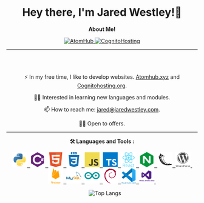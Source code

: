 <div align="center">
  <h1>Hey there, I'm Jared Westley!👋</h1>
  <p><b>About Me!</b><p>
  <a href="https://atomhub.xyz" target="_blank" rel="noopener noreferrer">
    <img src="https://img.shields.io/badge/-AtomHub-yellow?style=for-the-badge&logo=html5&logoColor=white" alt="AtomHub"/>
  </a>
  <a href="https://cognitohosting.org">
    <img src="https://img.shields.io/badge/-CognitoHosting-blue?style=for-the-badge&logo=html5&logoColor=white" alt="CognitoHosting"/>
  </a>
</div>

---

<div align="center">
  <img src="https://komarev.com/ghpvc/?username=JaredWestley&style=flat-square&color=blue" alt=""/>
</div>

<div align="center">
  <br>
    <p>⚡ In my free time, I like to develop websites. <a href="https://atomhub.xyz" target="_blank" rel="noopener noreferrer">Atomhub.xyz</a> and <a href="https://cognitohosting.org" target="_blank" rel="noopener noreferrer">Cognitohosting.org</a>.</p>
    <p>👨‍🎓 Interested in learning new languages and modules.</p>
    <p>📫 How to reach me: <a href="mailto:jared@jaredwestley.com" >jared@jaredwestley.com</a>.</p>
    <p>🧑‍💻 Open to offers.</p>
</div>

---

<div align="center">
  <p><b>🛠️ Languages and Tools :</b><p>
  <a href="https://www.python.org/">
    <img src="https://github.com/devicons/devicon/blob/master/icons/python/python-original.svg" title="Python" alt="Python" width="40" height="40"/>&nbsp;
  </a>
  
  <a href="https://docs.microsoft.com/en-us/dotnet/csharp/">
    <img src="https://github.com/devicons/devicon/blob/master/icons/csharp/csharp-plain.svg" title="CSharp" alt="CSharp" width="40" height="40"/>&nbsp;
  </a>
  
  <a href="https://en.wikipedia.org/wiki/HTML">
    <img src="https://github.com/devicons/devicon/blob/master/icons/html5/html5-original.svg" title="HTML5" alt="HTML" width="40" height="40"/>&nbsp;
  </a>
  
  <a href="https://en.wikipedia.org/wiki/CSS">
      <img src="https://github.com/devicons/devicon/blob/master/icons/css3/css3-plain-wordmark.svg"  title="CSS3" alt="CSS" width="40" height="40"/>&nbsp;
  </a>
  
  <a href="https://www.javascript.com/">
    <img src="https://github.com/devicons/devicon/blob/master/icons/javascript/javascript-original.svg" title="TypeScript" alt="TypeScript" width="40" height="40"/>&nbsp;
  </a>
  
  <a href="https://www.typescriptlang.org/">
    <img src="https://github.com/devicons/devicon/blob/master/icons/typescript/typescript-original.svg" title="JavaScript" alt="JavaScript" width="40" height="40"/>&nbsp;
  </a>
  
  <a href="https://reactjs.org/">
    <img src="https://github.com/devicons/devicon/blob/master/icons/react/react-original-wordmark.svg" title="React" alt="React" width="40" height="40"/>&nbsp;
  </a>
  
  <a href="https://www.nginx.com/">
    <img src="https://github.com/devicons/devicon/blob/master/icons/nginx/nginx-original.svg" title="NGINX"  alt="NGINX" width="40" height="40"/>&nbsp;
  </a>
  
  <a href="https://flask.palletsprojects.com/">
    <img src="https://github.com/devicons/devicon/blob/master/icons/flask/flask-original.svg" title="Flask"  alt="Flask" width="40" height="40"/>&nbsp;
  </a>
  
  <a href="https://wordpress.com/">
    <img src="https://github.com/devicons/devicon/blob/master/icons/wordpress/wordpress-plain-wordmark.svg" title="Wordpress"  alt="Wordpress" width="40" height="40"/>&nbsp;
  </a>
  
  <a href="https://firebase.google.com/">
    <img src="https://github.com/devicons/devicon/blob/master/icons/firebase/firebase-plain-wordmark.svg" title="Firebase" alt="Firebase" width="40" height="40"/>&nbsp;
  </a>
  
  <a href="https://www.mysql.com/">
    <img src="https://github.com/devicons/devicon/blob/master/icons/mysql/mysql-original-wordmark.svg" title="MySQL"  alt="MySQL" width="40" height="40"/>&nbsp;
  </a>
  
  <a href="https://www.arduino.cc/">
    <img src="https://github.com/devicons/devicon/blob/master/icons/arduino/arduino-original.svg" title="Arduino"  alt="Arduino" width="40" height="40"/>&nbsp;
  </a>
  
  <a href="https://www.debian.org/">
    <img src="https://github.com/devicons/devicon/blob/master/icons/debian/debian-original.svg" title="Debian"  alt="Debian" width="40" height="40"/>&nbsp;
  </a>
  
  <a href="https://code.visualstudio.com/">
    <img src="https://github.com/devicons/devicon/blob/master/icons/vscode/vscode-original-wordmark.svg" title="VSCode"  alt="VSCode" width="40" height="40"/>&nbsp;
  </a>
  
  <a href="https://visualstudio.microsoft.com/">
    <img src="https://github.com/devicons/devicon/blob/master/icons/visualstudio/visualstudio-plain-wordmark.svg" title="VS"  alt="VS" width="40" height="40"/>&nbsp;
  </a>
</div>

<!--[![GitHub Streak](http://github-readme-streak-stats.herokuapp.com?user=JaredWestley&theme=dark&background=000000)](https://git.io/streak-stats)-->

<div align="center">
    <img src="https://github-readme-stats.vercel.app/api/top-langs/?username=JaredWestley&layout=compact&theme=vision-friendly-dark" alt="Top Langs" />
</div>

